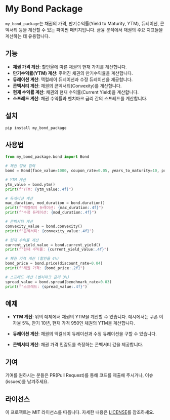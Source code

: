 # My Bond Package

`my_bond_package`는 채권의 가격, 만기수익률(Yield to Maturity, YTM), 듀레이션, 콘벡서티 등을 계산할 수 있는 파이썬 패키지입니다. 금융 분석에서 채권의 주요 지표들을 계산하는 데 유용합니다.

## 기능

- **채권 가격 계산**: 할인율에 따른 채권의 현재 가치를 계산합니다.
- **만기수익률(YTM) 계산**: 주어진 채권의 만기수익률을 계산합니다.
- **듀레이션 계산**: 맥컬레이 듀레이션과 수정 듀레이션을 제공합니다.
- **콘벡서티 계산**: 채권의 콘벡서티(Convexity)를 계산합니다.
- **현재 수익률 계산**: 채권의 현재 수익률(Current Yield)을 계산합니다.
- **스프레드 계산**: 채권 수익률과 벤치마크 금리 간의 스프레드를 계산합니다.

## 설치

```bash
pip install my_bond_package
```

## 사용법

```python
from my_bond_package.bond import Bond

# 채권 정보 입력
bond = Bond(face_value=1000, coupon_rate=0.05, years_to_maturity=10, price=950, payment_frequency=2)

# YTM 계산
ytm_value = bond.ytm()
print(f"YTM: {ytm_value:.4f}")

# 듀레이션 계산
mac_duration, mod_duration = bond.duration()
print(f"맥컬레이 듀레이션: {mac_duration:.4f}")
print(f"수정 듀레이션: {mod_duration:.4f}")

# 콘벡서티 계산
convexity_value = bond.convexity()
print(f"콘벡서티: {convexity_value:.4f}")

# 현재 수익률 계산
current_yield_value = bond.current_yield()
print(f"현재 수익률: {current_yield_value:.4f}")

# 채권 가격 계산 (할인율 4%)
bond_price = bond.price(discount_rate=0.04)
print(f"채권 가격: {bond_price:.2f}")

# 스프레드 계산 (벤치마크 금리 3%)
spread_value = bond.spread(benchmark_rate=0.03)
print(f"스프레드: {spread_value:.4f}")
```

## 예제

- **YTM 계산**: 위의 예제에서 채권의 YTM을 계산할 수 있습니다. 예시에서는 쿠폰 이자율 5%, 만기 10년, 현재 가격 950인 채권의 YTM을 계산합니다.
  
- **듀레이션 계산**: 채권의 맥컬레이 듀레이션과 수정 듀레이션을 구할 수 있습니다.
  
- **콘벡서티 계산**: 채권 가격 민감도를 측정하는 콘벡서티 값을 제공합니다.

## 기여

기여를 원하시는 분들은 PR(Pull Request)를 통해 코드를 제출해 주시거나, 이슈(issues)를 남겨주세요. 

## 라이선스

이 프로젝트는 MIT 라이선스를 따릅니다. 자세한 내용은 [LICENSE](./LICENSE)를 참조하세요.


